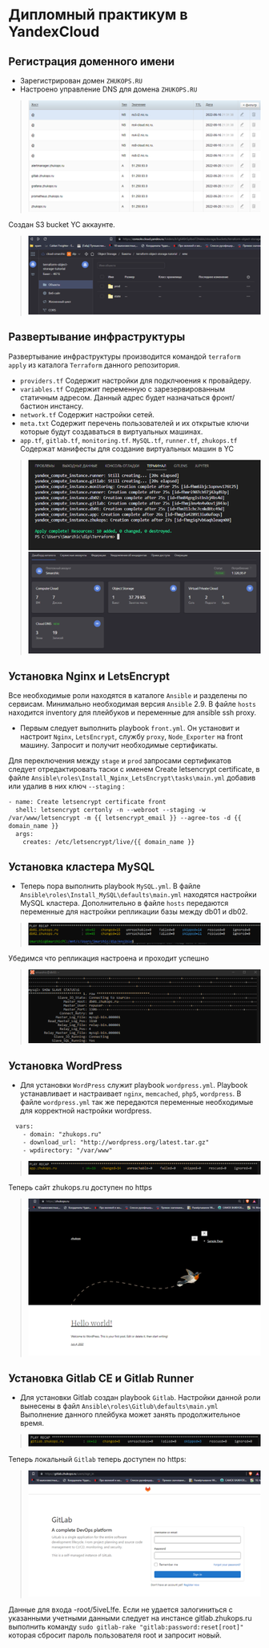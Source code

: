 # Дипломный практикум в YandexCloud

## Регистрация доменного имени

- Зарегистрирован домен `ZHUKOPS.RU`
- Настроено управление DNS для домена `ZHUKOPS.RU`
>![PID 1](https://github.com/Smarzhic/dip/blob/main/img/DNS.PNG)  

Создан S3 bucket YC аккаунте.
>![PID 1](https://github.com/Smarzhic/dip/blob/main/img/s3%20baket.png)  

## Развертывание инфраструктуры
Развертывание инфраструктуры производится командой `terraform apply` из каталога `Terraform` данного репозитория.

- `providers.tf` Содержит настройки для подклчюения к провайдеру.
- `variables.tf` Содержит переменную с зарезервированным статичным адресом. Данный адрес будет назначаться фронт/бастион инстансу.
- `network.tf` Содержит настройки сетей.
- `meta.txt` Содержит перечень пользователей и их открытые ключи которые будут создаваться в виртуальных машинах.
- `app.tf`, `gitlab.tf`, `monitoring.tf`. `MySQL.tf`, `runner.tf`, `zhukops.tf` Содержат манифесты для создание виртуальных машин в YC
>![PID 1](https://github.com/Smarzhic/dip/blob/main/img/apply.png)
>![PID 1](https://github.com/Smarzhic/dip/blob/main/img/yc.png)

## Установка Nginx и LetsEncrypt
Все необходимые роли находятся в каталоге `Ansible` и разделены по сервисам. Минимально необходимая версия `Ansible` 2.9. В файле `hosts` находится inventory для плейбуков и переменные для ansible ssh proxy.

- Первым следует выполнить playbook `front.yml`. Он установит и настроит `Nginx`, `LetsEncrypt`, службу `proxy`, `Node_Exporter` на front машину. Запросит и получит необходимые сертификаты.


Для переключения между `stage` и `prod` запросами сертификатов следует отредактировать таски с именем  Create letsencrypt certificate, в файле `Ansible\roles\Install_Nginx_LetsEncrypt\tasks\main.yml` добавив или удалив в них ключ `--staging` :
```
- name: Create letsencrypt certificate front
  shell: letsencrypt certonly -n --webroot --staging -w /var/www/letsencrypt -m {{ letsencrypt_email }} --agree-tos -d {{ domain_name }}
  args:
    creates: /etc/letsencrypt/live/{{ domain_name }}
```

## Установка кластера MySQL

- Теперь пора выполнить playbook `MySQL.yml`. В файле `Ansible\roles\Install_MySQL\defaults\main.yml` находятся настройки MySQL кластера. Дополнительно в файле `hosts` передаются переменные для настройки репликации базы  между db01 и db02. 


>![PID 1](https://github.com/Smarzhic/dip/blob/main/img/MySQL.png)

Убедимся что репликация настроена и проходит успешно

>![PID 1](https://github.com/Smarzhic/dip/blob/main/img/Replica.png)

## Установка WordPress

-  Для установки `WordPress` служит playbook `wordpress.yml`.  Playbook устанавливает и настраивает `nginx`, `memcached`, `php5`, `wordpress`. В файле `wordpress.yml` так же передаются переменные необходимые для корректной настройки wordpress.
```
  vars:
    - domain: "zhukops.ru"
    - download_url: "http://wordpress.org/latest.tar.gz"
    - wpdirectory: "/var/www"
```
>![PID 1](https://github.com/Smarzhic/dip/blob/main/img/wp.png)

Теперь сайт zhukops.ru доступен по https

>![PID 1](https://github.com/Smarzhic/dip/blob/main/img/zhukops.png)

## Установка Gitlab CE и Gitlab Runner

- Для установки Gitlab создан playbook `Gitlab`. Настройки данной роли вынесены в файл `Ansible\roles\Gitlub\defaults\main.yml` Выполнение данного плейбука может занять продолжительное время.

>![PID 1](https://github.com/Smarzhic/dip/blob/main/img/gitlab.png)

Теперь локальный `Gitlab` теперь доступен по https:

>![PID 1](https://github.com/Smarzhic/dip/blob/main/img/gitweb.png)

Данные для входа -root/5iveL!fe. Если не удается залогиниться с указанными учетными данными следует на инстансе gitlab.zhukops.ru выполнить команду `sudo gitlab-rake "gitlab:password:reset[root]"` которая сбросит пароль пользователя root и запросит новый.

